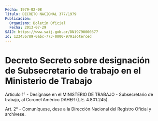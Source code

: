 ```yaml
---
Fecha: 1979-02-08
Título: DECRETO NACIONAL 377/1979
Publicación:
  Organismo: Boletín Oficial
  Fecha: 2013-07-29
SAIJ: https://www.saij.gob.ar/DN19790000377
Id: 123456789-0abc-773-0000-9791soterced
---
```

# Decreto Secreto sobre designación de Subsecretario de trabajo en el Ministerio de Trabajo

<a id="1"></a>
Artículo 1° - Desígnase en el MINISTERIO DE TRABAJO - Subsecretario de trabajo, al Coronel Américo DAHER (L.E. 4.801.245).

<a id="2"></a>
Art. 2° - Comuníquese, dese a la Dirección Nacional del Registro Oficial y archívese.